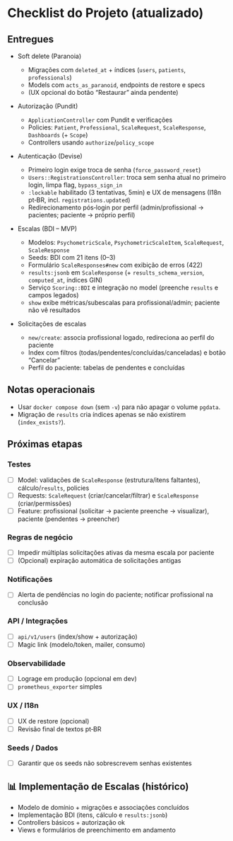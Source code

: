# Checklist do Projeto (atualizado)

## Entregues

- Soft delete (Paranoia)

  - Migrações com `deleted_at` + índices (`users`, `patients`, `professionals`)
  - Models com `acts_as_paranoid`, endpoints de restore e specs
  - (UX opcional do botão “Restaurar” ainda pendente)

- Autorização (Pundit)

  - `ApplicationController` com Pundit e verificações
  - Policies: `Patient`, `Professional`, `ScaleRequest`, `ScaleResponse`, `Dashboards` (+ `Scope`)
  - Controllers usando `authorize`/`policy_scope`

- Autenticação (Devise)

  - Primeiro login exige troca de senha (`force_password_reset`)
  - `Users::RegistrationsController`: troca sem senha atual no primeiro login, limpa flag, `bypass_sign_in`
  - `:lockable` habilitado (3 tentativas, 5min) e UX de mensagens (I18n pt‑BR, incl. `registrations.updated`)
  - Redirecionamento pós‑login por perfil (admin/profissional → pacientes; paciente → próprio perfil)

- Escalas (BDI – MVP)

  - Modelos: `PsychometricScale`, `PsychometricScaleItem`, `ScaleRequest`, `ScaleResponse`
  - Seeds: BDI com 21 itens (0–3)
  - Formulário `ScaleResponses#new` com exibição de erros (422)
  - `results:jsonb` em `ScaleResponse` (+ `results_schema_version`, `computed_at`, índices GIN)
  - Serviço `Scoring::BDI` e integração no model (preenche `results` e campos legados)
  - `show` exibe métricas/subescalas para profissional/admin; paciente não vê resultados

- Solicitações de escalas
  - `new/create`: associa profissional logado, redireciona ao perfil do paciente
  - Index com filtros (todas/pendentes/concluídas/canceladas) e botão “Cancelar”
  - Perfil do paciente: tabelas de pendentes e concluídas

## Notas operacionais

- Usar `docker compose down` (sem `-v`) para não apagar o volume `pgdata`.
- Migração de `results` cria índices apenas se não existirem (`index_exists?`).

## Próximas etapas

### Testes

- [ ] Model: validações de `ScaleResponse` (estrutura/itens faltantes), cálculo/`results`, policies
- [ ] Requests: `ScaleRequest` (criar/cancelar/filtrar) e `ScaleResponse` (criar/permissões)
- [ ] Feature: profissional (solicitar → paciente preenche → visualizar), paciente (pendentes → preencher)

### Regras de negócio

- [ ] Impedir múltiplas solicitações ativas da mesma escala por paciente
- [ ] (Opcional) expiração automática de solicitações antigas

### Notificações

- [ ] Alerta de pendências no login do paciente; notificar profissional na conclusão

### API / Integrações

- [ ] `api/v1/users` (index/show + autorização)
- [ ] Magic link (modelo/token, mailer, consumo)

### Observabilidade

- [ ] Lograge em produção (opcional em dev)
- [ ] `prometheus_exporter` simples

### UX / I18n

- [ ] UX de restore (opcional)
- [ ] Revisão final de textos pt‑BR

### Seeds / Dados

- [ ] Garantir que os seeds não sobrescrevem senhas existentes

## 📊 Implementação de Escalas (histórico)

- Modelo de domínio + migrações e associações concluídos
- Implementação BDI (itens, cálculo e `results:jsonb`)
- Controllers básicos + autorização ok
- Views e formulários de preenchimento em andamento
